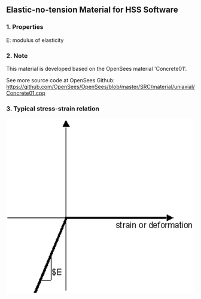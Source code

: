 ## Elastic-no-tension Material for HSS Software



### 1. Properties

E: 	modulus of elasticity

### 2. Note

This material is developed based on the OpenSees material 'Concrete01'.

See more source code at OpenSees Github: https://github.com/OpenSees/OpenSees/blob/master/SRC/material/uniaxial/Concrete01.cpp 

### 3. Typical stress-strain relation

![ElasticNoTension](.\ElasticNoTension.png)
